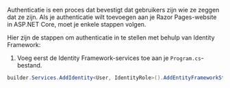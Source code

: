 Authenticatie is een proces dat bevestigt dat gebruikers zijn wie ze zeggen dat ze zijn. Als je authenticatie wilt toevoegen aan je Razor Pages-website in ASP.NET Core, moet je enkele stappen volgen.

Hier zijn de stappen om authenticatie in te stellen met behulp van Identity Framework:

1. Voeg eerst de Identity Framework-services toe aan je `Program.cs`-bestand. 

```csharp
builder.Services.AddIdentity<User, IdentityRole>().AddEntityFrameworkStores<TodoContext>();
```


